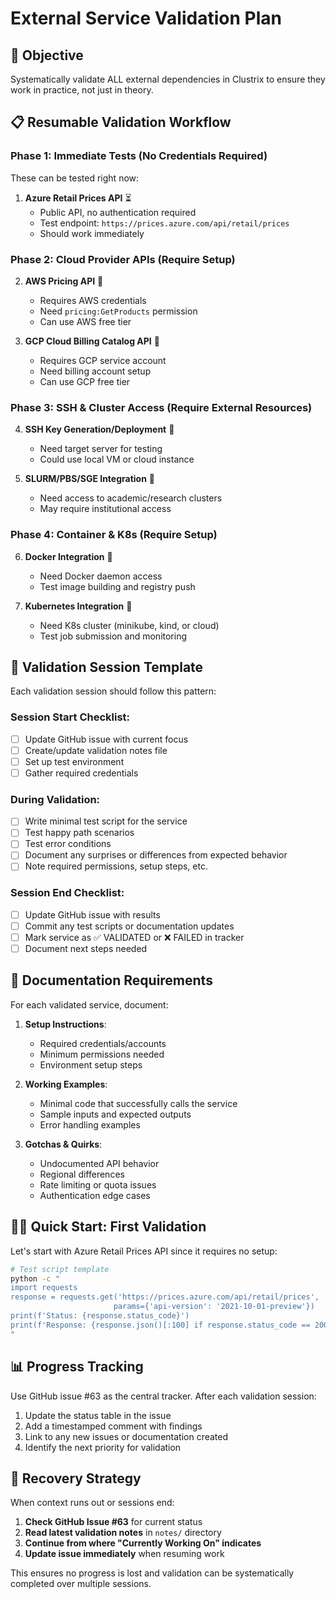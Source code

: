 # External Service Validation Plan

## 🎯 Objective
Systematically validate ALL external dependencies in Clustrix to ensure they work in practice, not just in theory.

## 📋 Resumable Validation Workflow

### Phase 1: Immediate Tests (No Credentials Required)
These can be tested right now:

1. **Azure Retail Prices API** ⏳
   - Public API, no authentication required
   - Test endpoint: `https://prices.azure.com/api/retail/prices`
   - Should work immediately

### Phase 2: Cloud Provider APIs (Require Setup)
2. **AWS Pricing API** 🔐
   - Requires AWS credentials
   - Need `pricing:GetProducts` permission
   - Can use AWS free tier

3. **GCP Cloud Billing Catalog API** 🔐  
   - Requires GCP service account
   - Need billing account setup
   - Can use GCP free tier

### Phase 3: SSH & Cluster Access (Require External Resources)
4. **SSH Key Generation/Deployment** 🔐
   - Need target server for testing
   - Could use local VM or cloud instance

5. **SLURM/PBS/SGE Integration** 🔐
   - Need access to academic/research clusters
   - May require institutional access

### Phase 4: Container & K8s (Require Setup)
6. **Docker Integration** 🔐
   - Need Docker daemon access
   - Test image building and registry push

7. **Kubernetes Integration** 🔐
   - Need K8s cluster (minikube, kind, or cloud)
   - Test job submission and monitoring

## 🔄 Validation Session Template

Each validation session should follow this pattern:

### Session Start Checklist:
- [ ] Update GitHub issue with current focus
- [ ] Create/update validation notes file
- [ ] Set up test environment
- [ ] Gather required credentials

### During Validation:
- [ ] Write minimal test script for the service
- [ ] Test happy path scenarios  
- [ ] Test error conditions
- [ ] Document any surprises or differences from expected behavior
- [ ] Note required permissions, setup steps, etc.

### Session End Checklist:
- [ ] Update GitHub issue with results
- [ ] Commit any test scripts or documentation updates
- [ ] Mark service as ✅ VALIDATED or ❌ FAILED in tracker
- [ ] Document next steps needed

## 📝 Documentation Requirements

For each validated service, document:

1. **Setup Instructions**:
   - Required credentials/accounts
   - Minimum permissions needed
   - Environment setup steps

2. **Working Examples**:
   - Minimal code that successfully calls the service
   - Sample inputs and expected outputs
   - Error handling examples

3. **Gotchas & Quirks**:
   - Undocumented API behavior
   - Regional differences
   - Rate limiting or quota issues
   - Authentication edge cases

## 🏃‍♂️ Quick Start: First Validation

Let's start with Azure Retail Prices API since it requires no setup:

```bash
# Test script template
python -c "
import requests
response = requests.get('https://prices.azure.com/api/retail/prices', 
                       params={'api-version': '2021-10-01-preview'})
print(f'Status: {response.status_code}')
print(f'Response: {response.json()[:100] if response.status_code == 200 else response.text}')
"
```

## 📊 Progress Tracking

Use GitHub issue #63 as the central tracker. After each validation session:

1. Update the status table in the issue
2. Add a timestamped comment with findings
3. Link to any new issues or documentation created
4. Identify the next priority for validation

## 🚀 Recovery Strategy

When context runs out or sessions end:

1. **Check GitHub Issue #63** for current status
2. **Read latest validation notes** in `notes/` directory  
3. **Continue from where "Currently Working On" indicates**
4. **Update issue immediately** when resuming work

This ensures no progress is lost and validation can be systematically completed over multiple sessions.
